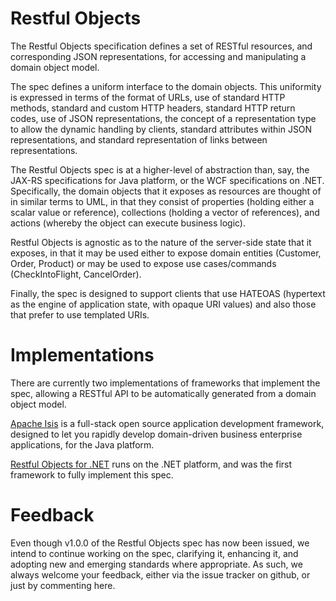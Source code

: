 # Restful Objects #

The Restful Objects specification defines a set of RESTful resources, and corresponding JSON representations, for accessing and manipulating a domain object model.

The spec defines a uniform interface to the domain objects. This uniformity is expressed in terms of the format of URLs, use of standard HTTP methods, standard and custom HTTP headers, standard HTTP return codes, use of JSON representations, the concept of a representation type to allow the dynamic handling by clients, standard attributes within JSON representations, and standard representation of links between representations.

The Restful Objects spec is at a higher-level of abstraction than, say, the JAX-RS specifications for Java platform, or the WCF specifications on .NET. Specifically, the domain objects that it exposes as resources are thought of in similar terms to UML, in that they consist of properties (holding either a scalar value or reference), collections (holding a vector of references), and actions (whereby the object can execute business logic).

Restful Objects is agnostic as to the nature of the server-side state that it exposes, in that it may be used either to expose domain entities (Customer, Order, Product) or may be used to expose use cases/commands (CheckIntoFlight, CancelOrder).

Finally, the spec is designed to support clients that use HATEOAS (hypertext as the engine of application state, with opaque URI values) and also those that prefer to use templated URIs.

# Implementations #

There are currently two implementations of frameworks that implement the spec, allowing a RESTful API to be automatically generated from a domain object model.

[Apache Isis](https://isis.apache.org) is a full-stack open source application development framework, designed to let you rapidly develop domain-driven business enterprise applications, for the Java platform.

[Restful Objects for .NET](http://restfulobjects.codeplex.com) runs on the .NET platform, and was the first framework to fully implement this spec.

# Feedback #

Even though v1.0.0 of the Restful Objects spec has now been issued, we intend to continue working on the spec, clarifying it, enhancing it, and adopting new and emerging standards where appropriate. As such, we always welcome your feedback, either via the issue tracker on github, or just by commenting here.

